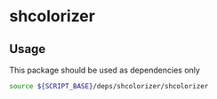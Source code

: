 # shcolorizer

## Usage

This package should be used as dependencies only

```sh
source ${SCRIPT_BASE}/deps/shcolorizer/shcolorizer
```